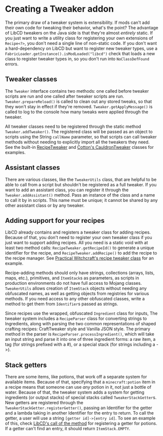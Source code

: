 # Creating a Tweaker addon

The primary draw of a tweaker system is extensibility. If mods can't add their own code for tweaking their behavior, what's the point? The advantage of LibCD tweakers on the Java side is that they're almost *entirely* static. If you just want to write a utility class for registering your own extensions of `Recipe<?>`, you don't need a single line of non-static code. If you don't want a hard-dependency on LibCD but want to register new tweaker types, use a `FabricLoader.getInstance().isModLoaded("libcd")` check that loads a new class to register tweaker types in, so you don't run into `NoClassDefFound` errors.

## Tweaker classes
The `Tweaker` interface contains two methods: one called before tweaker scripts are run and one called after tweaker scripts are run. `Tweaker.prepareReload()` is called to clean out any stored tweaks, so that they won't stay in effect if they're removed. `Tweaker.getApplyMessage()` is called to log to the console how many tweaks were applied through the tweaker.

All tweaker classes need to be registered through the static method `Tweaker.addTweaker()`. The registered class will be passed as an object to scripts using the String `callName` parameter, so that scripts can call tweaker methods without needing to explicitly import all the tweakers they need. See the built-in [RecipeTweaker](https://github.com/CottonMC/LibCD/blob/master/src/main/java/io/github/cottonmc/libcd/tweaker/RecipeTweaker.java) and [Cotton's CauldronTweaker](https://github.com/CottonMC/cotton/blob/master/src/main/java/io/github/cottonmc/cotton/tweaker/CauldronTweaker.java) classes for examples.

## Assistant classes
There are various classes, like the `TweakerUtils` class, that are helpful to be able to call from a script but shouldn't be registered as a full tweaker. If you want to add an assistant class, you can register it through the `Tweaker.addAssistant()` method. Pass an instance of the class and a name to call it by in scripts. This name must be unique; it cannot be shared by any other assistant class or by any tweaker.

## Adding support for your recipes
LibCD already contains and registers a tweaker class for adding recipes. Because of that, you don't need to register your own tweaker class if you just want to support adding recipes. All you need is a static void with at least two method calls: `RecipeTweaker.getRecipeId()` to generate a unique identifier for the recipe, and `RecipeTweaker.addRecipe()` to add the recipe to the recipe manager. See [Practical Witchcraft's recipe tweaker class](https://github.com/CottonMC/PracticalWitchcraft/blob/master/src/main/java/io/github/cottonmc/witchcraft/recipe/WitchcraftRecipeTweaker.java) for an example.

Recipe-adding methods should only have strings, collections (arrays, lists, maps, etc.), primitives, and `ItemStack`s as parameters, as scripts in production environments do not have full access to Mojang classes. `TweakerUtils` allows creation of `ItemStack` objects without needing any obfuscated names, as well as getting objects from registries for various methods. If you need access to any other obfuscated classes, write a method to get them from `Identifier`s passed as strings.

Since recipes use the wrapped, obfuscated `Ingredient` class for inputs, The tweaker system includes a `RecipeParser` class for converting strings to Ingredients, along with parsing the two common representations of shaped crafting recipes: CraftTweaker style and Vanilla JSON style. The primary method in the parser is `RecipeParser.processIngredient()`, which will take an input string and parse it into one of three ingredient forms: a raw item, a tag (for strings prefixed with a #), or a special stack (for strings including a ->).

## Stack getters
There are some items, like potions, that work off a separate system for available items. Because of that, specifying that a `minecraft:potion` item in a recipe means that someone can use *any* potion in it, not just a bottle of water. Because of that, the tweaker system adds a system for getting ingredients (or output stacks) of special stacks called `TweakerStackGetter`s. New getters are registered through the `TweakerStackGetter.registerGetter()`, passing an Identifier for the getter and a lambda taking in another Identifier for the entry to return. To call the getter, a user will use a string `[getter id]->[entry id]`. To see an example of this, check [LibCD's call of the method](https://github.com/CottonMC/LibCD/blob/master/src/main/java/io/github/cottonmc/libcd/LibCD.java#L32-L36) for registering a getter for potions. If a getter can't find an entry, it should return `ItemStack.EMPTY`.